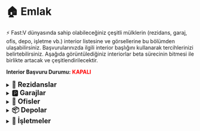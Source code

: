 # 🏠 Emlak

⚡ Fast:V dünyasında sahip olabileceğiniz çeşitli mülklerin (rezidans, garaj, ofis, depo, işletme vb.) interior listesine ve görsellerine bu bölümden ulaşabilirsiniz. Başvurularınızda ilgili interior başlığını kullanarak tercihlerinizi belirtebilirsiniz.
Aşağıda görüntülediğiniz interiorlar beta sürecinin bitmesi ile birlikte artacak ve çeşitlendirilecektir.

**Interior Başvuru Durumu:** **<span style="color:red;">KAPALI</span>**


<details>
  <summary><span style="font-size: 1.3em; font-weight: bold;">🏢 Rezidanslar</span></summary><br>

<div style="border: 1px solid #ccc; border-radius: 12px; padding: 20px; box-shadow: 2px 2px 10px rgba(0,0,0,0.08); background: #f9f9f9;">
 
<h4>🏠 Modern Apartment 1</h4>
    <details>
        <summary>📷 Interior Görselleri</summary><br>
            <img src="https://raw.githubusercontent.com/fastroleplay/wiki/refs/heads/main/images/realestate/modernapt1.jpg" width="45%"         style="margin-right:10px;" />
            <img src="https://raw.githubusercontent.com/fastroleplay/wiki/refs/heads/main/images/realestate/modernapt1-2.jpg" width="45%" />
    </details>
<hr>

<h4>🏠 Mody 1 Apartment</h4>
    <details>
        <summary>📷 Interior Görselleri</summary><br>
            <img src="https://raw.githubusercontent.com/fastroleplay/wiki/refs/heads/main/images/realestate/mody1apartment.png"     width="45%" style="margin-right:10px;" />
            <img src="https://raw.githubusercontent.com/fastroleplay/wiki/refs/heads/main/images/realestate/mody1apartment2.png"    width="45%" />
        </details>
<hr>

<h4>🏠 Vibrant 1</h4>
    <details>
        <summary>📷 Interior Görselleri</summary><br>
            <img src="https://raw.githubusercontent.com/fastroleplay/wiki/refs/heads/main/images/realestate/vibrant1.png" width="45%" style="margin-right:10px;" />
            <img src="https://raw.githubusercontent.com/fastroleplay/wiki/refs/heads/main/images/realestate/vibrant1-2.png" width="45%" />
    </details>
 <hr>

<h4>🏠 Sharp 1</h4>
    <details>
        <summary>📷 Interior Görselleri</summary><br>
        <img src="https://raw.githubusercontent.com/fastroleplay/wiki/refs/heads/main/images/realestate/sharp1.png" width="45%"     style="margin-right:10px;" />
        <img src="https://raw.githubusercontent.com/fastroleplay/wiki/refs/heads/main/images/realestate/sharp1-2.png" width="45%" />
    </details>
<hr>

<h4>🏠 Monochrome</h4>
    <details>
        <summary>📷 Interior Görselleri</summary><br>
        <img src="https://raw.githubusercontent.com/fastroleplay/wiki/refs/heads/main/images/realestate/monochrome.png" width="45%"     style="margin-right:10px;" />
        <img src="https://raw.githubusercontent.com/fastroleplay/wiki/refs/heads/main/images/realestate/monochrome2.png" width="45%" />
    </details>
<hr>

<h4>🏠 Seduttive</h4>
    <details>
        <summary>📷 Interior Görselleri</summary><br>
        <img src="https://raw.githubusercontent.com/fastroleplay/wiki/refs/heads/main/images/realestate/seduttive.png" width="45%"     style="margin-right:10px;" />
        <img src="https://raw.githubusercontent.com/fastroleplay/wiki/refs/heads/main/images/realestate/seduttive2.png" width="45%" />
    </details>
<hr>

<h4>🏠 Aqua </h4>
    <details>
        <summary>📷 Interior Görselleri</summary><br>
        <img src="https://raw.githubusercontent.com/fastroleplay/wiki/refs/heads/main/images/realestate/aqua.png" width="45%"     style="margin-right:10px;" />
        <img src="https://raw.githubusercontent.com/fastroleplay/wiki/refs/heads/main/images/realestate/aqua2.png" width="45%" />
    </details>
<hr>

<h4>🏠 4 Integrity Way Apt 30 </h4>
    <details>
        <summary>📷 Interior Görselleri</summary><br>
        <img src="https://raw.githubusercontent.com/fastroleplay/wiki/refs/heads/main/images/realestate/integrity30.png" width="45%"     style="margin-right:10px;" />
        <img src="https://raw.githubusercontent.com/fastroleplay/wiki/refs/heads/main/images/realestate/integrity30-2.png" width="45%" />
    </details>
<hr>

<h4>🏠 Del Perro Heights Apt 4 </h4>
    <details>
        <summary>📷 Interior Görselleri</summary><br>
        <img src="https://raw.githubusercontent.com/fastroleplay/wiki/refs/heads/main/images/realestate/delperroapt4.png" width="45%"     style="margin-right:10px;" />
        <img src="https://raw.githubusercontent.com/fastroleplay/wiki/refs/heads/main/images/realestate/delperroapt4-2.png" width="45%" />
    </details>
<hr>

<h4>🏠 Del Perro Heights Apt 7 </h4>
    <details>
        <summary>📷 Interior Görselleri</summary><br>
        <img src="https://raw.githubusercontent.com/fastroleplay/wiki/refs/heads/main/images/realestate/delperroapt7.png" width="45%"     style="margin-right:10px;" />
        <img src="https://raw.githubusercontent.com/fastroleplay/wiki/refs/heads/main/images/realestate/delperroapt7-2.png" width="45%" />
    </details>
<hr>

<h4>🏠 Richard Majestic Apt 2</h4>
    <details>
        <summary>📷 Interior Görselleri</summary><br>
        <img src="https://raw.githubusercontent.com/fastroleplay/wiki/refs/heads/main/images/realestate/richard.png" width="45%"     style="margin-right:10px;" />
        <img src="https://raw.githubusercontent.com/fastroleplay/wiki/refs/heads/main/images/realestate/richard2.png" width="45%" />
    </details>
<hr>

<h4>🏠 2045 North Conker Avenue </h4>
    <details>
        <summary>📷 Interior Görselleri</summary><br>
        <img src="https://raw.githubusercontent.com/fastroleplay/wiki/refs/heads/main/images/realestate/northconker.png" width="45%"     style="margin-right:10px;" />
        <img src="https://raw.githubusercontent.com/fastroleplay/wiki/refs/heads/main/images/realestate/northconker2.png" width="45%" />
    </details>
<hr>

<h4>🏠 Mid Apartment (inaktif) </h4>
    <details>
        <summary>📷 Interior Görselleri</summary><br>
        <img src="https://raw.githubusercontent.com/fastroleplay/wiki/refs/heads/main/images/realestate/mid.png" width="45%"     style="margin-right:10px;" />
        <img src="https://raw.githubusercontent.com/fastroleplay/wiki/refs/heads/main/images/realestate/mid2.png" width="45%" />
    </details>
<hr>

<h4>🏠 Low End Apartment </h4>
    <details>
        <summary>📷 Interior Görselleri</summary><br>
        <img src="https://raw.githubusercontent.com/fastroleplay/wiki/refs/heads/main/images/realestate/low.png" width="45%"     style="margin-right:10px;" />
        <img src="https://raw.githubusercontent.com/fastroleplay/wiki/refs/heads/main/images/realestate/low2.png" width="45%" />
    </details>
<hr>

</div>
</details>

<details>
  <summary><span style="font-size: 1.3em; font-weight: bold;">🅿️ Garajlar</span></summary><br>

  <div style="border: 1px solid #ccc; border-radius: 12px; padding: 20px; box-shadow: 2px 2px 10px rgba(0,0,0,0.08); background: #f9f9f9;">

<h4>🚗 Warehouse Garage </h4>
    <details>
        <summary>📷 Interior Görselleri</summary><br>
        <img src="https://raw.githubusercontent.com/fastroleplay/wiki/refs/heads/main/images/realestate/warehouse.png" width="45%"     style="margin-right:10px;" />
        <img src="https://raw.githubusercontent.com/fastroleplay/wiki/refs/heads/main/images/realestate/warehouse2.png" width="45%" />
    </details>
<hr>

<h4>🚗 2 Car Garage </h4>
    <details>
        <summary>📷 Interior Görselleri</summary><br>
        <img src="https://raw.githubusercontent.com/fastroleplay/wiki/refs/heads/main/images/realestate/2cargarage.png" width="45%"     style="margin-right:10px;" />
        <img src="https://raw.githubusercontent.com/fastroleplay/wiki/refs/heads/main/images/realestate/2cargarage2.png" width="45%" />
    </details>
<hr>

<h4>🚗 6 Car Garage </h4>
    <details>
        <summary>📷 Interior Görselleri</summary><br>
        <img src="https://raw.githubusercontent.com/fastroleplay/wiki/refs/heads/main/images/realestate/6cargarage.png" width="45%"     style="margin-right:10px;" />
        <img src="https://raw.githubusercontent.com/fastroleplay/wiki/refs/heads/main/images/realestate/6cargarage2.png" width="45%" />
    </details>
<hr>

<h4>🚗 6 Car Garage </h4>
    <details>
        <summary>📷 Interior Görselleri</summary><br>
        <img src="https://raw.githubusercontent.com/fastroleplay/wiki/refs/heads/main/images/realestate/6cargarage.png" width="45%"     style="margin-right:10px;" />
        <img src="https://raw.githubusercontent.com/fastroleplay/wiki/refs/heads/main/images/realestate/6cargarage2.png" width="45%" />
    </details>
<hr>

<h4>🚗 6 Car Garage </h4>
    <details>
        <summary>📷 Interior Görselleri</summary><br>
        <img src="https://raw.githubusercontent.com/fastroleplay/wiki/refs/heads/main/images/realestate/6cargarage.png" width="45%"     style="margin-right:10px;" />
        <img src="https://raw.githubusercontent.com/fastroleplay/wiki/refs/heads/main/images/realestate/6cargarage2.png" width="45%" />
    </details>
<hr>

<h4>🚗 10 Garage </h4>
    <details>
        <summary>📷 Interior Görselleri</summary><br>
        <img src="https://raw.githubusercontent.com/fastroleplay/wiki/refs/heads/main/images/realestate/10garage.png" width="45%"     style="margin-right:10px;" />
        <img src="https://raw.githubusercontent.com/fastroleplay/wiki/refs/heads/main/images/realestate/10garage2.png" width="45%" />
    </details>
<hr>

</div>
</details>

<details>
  <summary><span style="font-size: 1.3em; font-weight: bold;">💼 Ofisler</span></summary><br>

<div style="border: 1px solid #ccc; border-radius: 12px; padding: 20px; box-shadow: 2px 2px 10px rgba(0,0,0,0.08); background: #f9f9f9;">

<h4>🏢 Executive Rich </h4>
    <details>
        <summary>📷 Interior Görselleri</summary><br>
        <img src="https://raw.githubusercontent.com/fastroleplay/wiki/refs/heads/main/images/realestate/rich.png" width="45%"     style="margin-right:10px;" />
        <img src="https://raw.githubusercontent.com/fastroleplay/wiki/refs/heads/main/images/realestate/rich2.png" width="45%" />
    </details>
<hr>

<h4>🏢 Executive Cool </h4>
    <details>
        <summary>📷 Interior Görselleri</summary><br>
        <img src="https://raw.githubusercontent.com/fastroleplay/wiki/refs/heads/main/images/realestate/cool.png" width="45%"     style="margin-right:10px;" />
        <img src="https://raw.githubusercontent.com/fastroleplay/wiki/refs/heads/main/images/realestate/cool2.png" width="45%" />
    </details>
<hr>

<h4>🏢 Executive Contrast </h4>
    <details>
        <summary>📷 Interior Görselleri</summary><br>
        <img src="https://raw.githubusercontent.com/fastroleplay/wiki/refs/heads/main/images/realestate/contrast.png" width="45%"     style="margin-right:10px;" />
        <img src="https://raw.githubusercontent.com/fastroleplay/wiki/refs/heads/main/images/realestate/contrast2.png" width="45%" />
    </details>
<hr>

<h4>🏢 Old Spice Warm </h4>
    <details>
        <summary>📷 Interior Görselleri</summary><br>
        <img src="https://raw.githubusercontent.com/fastroleplay/wiki/refs/heads/main/images/realestate/warm.png" width="45%"     style="margin-right:10px;" />
        <img src="https://raw.githubusercontent.com/fastroleplay/wiki/refs/heads/main/images/realestate/warm2.png" width="45%" />
    </details>
<hr>

<h4>🏢 Old Spice Classical </h4>
    <details>
        <summary>📷 Interior Görselleri</summary><br>
        <img src="https://raw.githubusercontent.com/fastroleplay/wiki/refs/heads/main/images/realestate/classical.png" width="45%"     style="margin-right:10px;" />
        <img src="https://raw.githubusercontent.com/fastroleplay/wiki/refs/heads/main/images/realestate/classical2.png" width="45%" />
    </details>
<hr>

<h4>🏢 Old Spice Vintage </h4>
    <details>
        <summary>📷 Interior Görselleri</summary><br>
        <img src="https://raw.githubusercontent.com/fastroleplay/wiki/refs/heads/main/images/realestate/vintage.png" width="45%"     style="margin-right:10px;" />
        <img src="https://raw.githubusercontent.com/fastroleplay/wiki/refs/heads/main/images/realestate/vintage2.png" width="45%" />
    </details>
<hr>

<h4>🏢 Power Broke Ice </h4>
    <details>
        <summary>📷 Interior Görselleri</summary><br>
        <img src="https://raw.githubusercontent.com/fastroleplay/wiki/refs/heads/main/images/realestate/ice.png" width="45%"     style="margin-right:10px;" />
        <img src="https://raw.githubusercontent.com/fastroleplay/wiki/refs/heads/main/images/realestate/ice2.png" width="45%" />
    </details>
<hr>

<h4>🏢 Power Broke Conservative </h4>
    <details>
        <summary>📷 Interior Görselleri</summary><br>
        <img src="https://raw.githubusercontent.com/fastroleplay/wiki/refs/heads/main/images/realestate/conservative.png" width="45%"     style="margin-right:10px;" />
        <img src="https://raw.githubusercontent.com/fastroleplay/wiki/refs/heads/main/images/realestate/conservative2.png" width="45%" />
    </details>
<hr>

<h4>🏢 Power Broke Polished </h4>
    <details>
        <summary>📷 Interior Görselleri</summary><br>
        <img src="https://raw.githubusercontent.com/fastroleplay/wiki/refs/heads/main/images/realestate/polished.png" width="45%"     style="margin-right:10px;" />
        <img src="https://raw.githubusercontent.com/fastroleplay/wiki/refs/heads/main/images/realestate/polished2.png" width="45%" />
    </details>
<hr>

<h4>🏢 Solomon Office </h4>
    <details>
        <summary>📷 Interior Görselleri</summary><br>
        <img src="https://raw.githubusercontent.com/fastroleplay/wiki/refs/heads/main/images/realestate/solomon.png" width="45%"     style="margin-right:10px;" />
        <img src="https://raw.githubusercontent.com/fastroleplay/wiki/refs/heads/main/images/realestate/solomon2.png" width="45%" />
    </details>
<hr>

<h4>🏢 Psychiatrist's Office </h4>
    <details>
        <summary>📷 Interior Görselleri</summary><br>
        <img src="https://raw.githubusercontent.com/fastroleplay/wiki/refs/heads/main/images/realestate/Psychiatrist.png" width="45%"     style="margin-right:10px;" />
        <img src="https://raw.githubusercontent.com/fastroleplay/wiki/refs/heads/main/images/realestate/Psychiatrist2.png" width="45%" />
    </details>
<hr>

</div>
</details>

<details>
  <summary><span style="font-size: 1.3em; font-weight: bold;">📦 Depolar</span></summary><br>

  <div style="border: 1px solid #ccc; border-radius: 12px; padding: 20px; box-shadow: 2px 2px 10px rgba(0,0,0,0.08); background: #f9f9f9;">

<h4>🏭 Warehouse 1 </h4>
    <details>
        <summary>📷 Interior Görselleri</summary><br>
        <img src="https://raw.githubusercontent.com/fastroleplay/wiki/refs/heads/main/images/realestate/warehouse1-1.png" width="45%"     style="margin-right:10px;" />
        <img src="https://raw.githubusercontent.com/fastroleplay/wiki/refs/heads/main/images/realestate/warehouse1-2.png" width="45%" />
    </details>
<hr>

<h4>🏭 Warehouse 2 </h4>
    <details>
        <summary>📷 Interior Görselleri</summary><br>
        <img src="https://raw.githubusercontent.com/fastroleplay/wiki/refs/heads/main/images/realestate/warehouse2-1.png" width="45%"     style="margin-right:10px;" />
        <img src="https://raw.githubusercontent.com/fastroleplay/wiki/refs/heads/main/images/realestate/warehouse2-2.png" width="45%" />
    </details>
<hr>

<h4>🏭 Warehouse 3 </h4>
    <details>
        <summary>📷 Interior Görselleri</summary><br>
        <img src="https://raw.githubusercontent.com/fastroleplay/wiki/refs/heads/main/images/realestate/warehouse3.png" width="45%"     style="margin-right:10px;" />
    </details>
<hr>

<h4>🏭 Warehouse 4 </h4>
    <details>
        <summary>📷 Interior Görselleri</summary><br>
        <img src="https://raw.githubusercontent.com/fastroleplay/wiki/refs/heads/main/images/realestate/warehouse4.png" width="45%"     style="margin-right:10px;" />
    </details>
<hr>

<h4>🏭 Warehouse 5 </h4>
    <details>
        <summary>📷 Interior Görselleri</summary><br>
        <img src="https://raw.githubusercontent.com/fastroleplay/wiki/refs/heads/main/images/realestate/warehouse5.png" width="45%"     style="margin-right:10px;" />
    </details>
<hr>

<h4>🏭 Warehouse Small </h4>
    <details>
        <summary>📷 Interior Görselleri</summary><br>
        <img src="https://raw.githubusercontent.com/fastroleplay/wiki/refs/heads/main/images/realestate/warehousesmall.png" width="45%"     style="margin-right:10px;" />
    </details>
<hr>

<h4>🏭 Warehouse Medium </h4>
    <details>
        <summary>📷 Interior Görselleri</summary><br>
        <img src="https://raw.githubusercontent.com/fastroleplay/wiki/refs/heads/main/images/realestate/warehousemedium.png" width="45%"     style="margin-right:10px;" />
    </details>
<hr>

<h4>🏭 Warehouse Large </h4>
    <details>
        <summary>📷 Interior Görselleri</summary><br>
        <img src="https://raw.githubusercontent.com/fastroleplay/wiki/refs/heads/main/images/realestate/warehouselarge.png" width="45%"     style="margin-right:10px;" />
        <img src="https://raw.githubusercontent.com/fastroleplay/wiki/refs/heads/main/images/realestate/warehouselarge2.png" width="45%"     style="margin-right:10px;" />
    </details>
<hr>
</div>
</details>




<details>
  <summary><span style="font-size: 1.3em; font-weight: bold;">🏬 İşletmeler</span></summary><br>

  <div style="border: 1px solid #ccc; border-radius: 12px; padding: 20px; box-shadow: 2px 2px 10px rgba(0,0,0,0.08); background: #f9f9f9;">
  
<h4> 💍 Jewel Store </h4>
    <details>
        <summary>📷 Interior Görselleri</summary><br>
        <img src="https://raw.githubusercontent.com/fastroleplay/wiki/refs/heads/main/images/realestate/jewelstore.png" width="45%"     style="margin-right:10px;" />
        <img src="https://raw.githubusercontent.com/fastroleplay/wiki/refs/heads/main/images/realestate/jewelstore2.png" width="45%"     style="margin-right:10px;" />
    </details>
<hr>

<h4> 🎶 Nightclub </h4>
    <details>
        <summary>📷 Interior Görselleri</summary><br>
        <img src="https://raw.githubusercontent.com/fastroleplay/wiki/refs/heads/main/images/realestate/nightclub.png" width="45%"     style="margin-right:10px;" />
        <img src="https://raw.githubusercontent.com/fastroleplay/wiki/refs/heads/main/images/realestate/nightclub2.png" width="45%"     style="margin-right:10px;" />
    </details>
<hr>
  








</div>
</details>